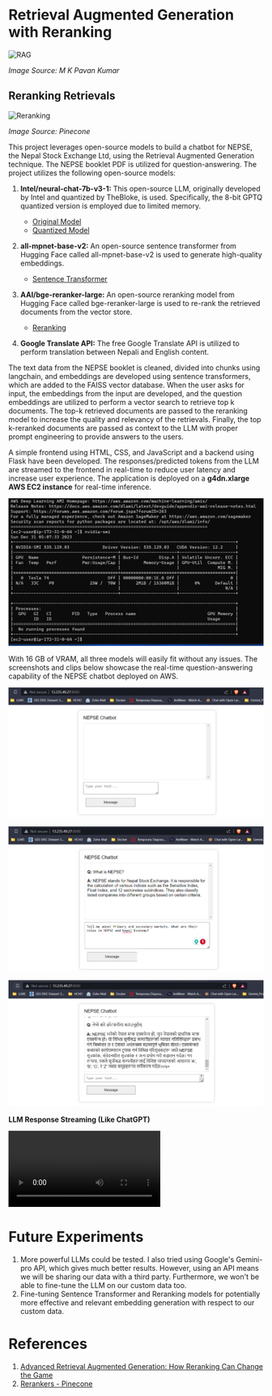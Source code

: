 # Retrieval Augmented Generation with Reranking

<p align="left">
  <img width="1000" height="400" alt="RAG" src="https://miro.medium.com/v2/resize:fit:828/format:webp/1*JJVnbQkUByd_NXXg8AD46w.png">
</p>

*Image Source: M K Pavan Kumar*

## Reranking Retrievals

<p align="left">
  <img width="1000" height="400" alt="Reranking" src="https://cdn.sanity.io/images/vr8gru94/production/906c3c0f8fe637840f134dbf966839ef89ac7242-3443x1641.png">
</p>

*Image Source: Pinecone*

This project leverages open-source models to build a chatbot for NEPSE, the Nepal Stock Exchange Ltd, using the Retrieval Augmented Generation technique. The NEPSE booklet PDF is utilized for question-answering. The project utilizes the following open-source models:

1. **Intel/neural-chat-7b-v3-1:** This open-source LLM, originally developed by Intel and quantized by TheBloke, is used. Specifically, the 8-bit GPTQ quantized version is employed due to limited memory.
   - [Original Model](https://huggingface.co/Intel/neural-chat-7b-v3-1)
   - [Quantized Model](https://huggingface.co/TheBloke/neural-chat-7B-v3-1-GPTQ)

2. **all-mpnet-base-v2:** An open-source sentence transformer from Hugging Face called all-mpnet-base-v2 is used to generate high-quality embeddings.
   - [Sentence Transformer](https://huggingface.co/sentence-transformers/all-mpnet-base-v2)

3. **AAI/bge-reranker-large:** An open-source reranking model from Hugging Face called bge-reranker-large is used to re-rank the retrieved documents from the vector store.
   - [Reranking](https://huggingface.co/BAAI/bge-reranker-large)

4. **Google Translate API:** The free Google Translate API is utilized to perform translation between Nepali and English content.

The text data from the NEPSE booklet is cleaned, divided into chunks using langchain, and embeddings are developed using sentence transformers, which are added to the FAISS vector database. When the user asks for input, the embeddings from the input are developed, and the question embeddings are utilized to perform a vector search to retrieve top k documents. The top-k retrieved documents are passed to the reranking model to increase the quality and relevancy of the retrievals. Finally, the top k-reranked documents are passed as context to the LLM with proper prompt engineering to provide answers to the users.

A simple frontend using HTML, CSS, and JavaScript and a backend using Flask have been developed. The responses/predicted tokens from the LLM are streamed to the frontend in real-time to reduce user latency and increase user experience. The application is deployed on a **g4dn.xlarge AWS EC2 instance** for real-time inference.


![Instance GPU](Images/1.png)


With 16 GB of VRAM, all three models will easily fit without any issues. The screenshots and clips below showcase the real-time question-answering capability of the NEPSE chatbot deployed on AWS.


![Screenshot 1](Images/2.png)


![Screenshot 2](Images/3.png)


![Screenshot 3](Images/4.png)


**LLM Response Streaming (Like ChatGPT)**

<video controls>
  <source src="Images/Recording 2023-12-31 111153.mp4" type="video/mp4">
</video>


# Future Experiments
1. More powerful LLMs could be tested. I also tried using Google's Gemini-pro API, which gives much better results. However, using an API means we will be sharing our data with a third party. Furthermore, we won't be able to fine-tune the LLM on our custom data too.
2. Fine-tuning Sentence Transformer and Reranking models for potentially more effective and relevant embedding generation with respect to our custom data.



# References
1. [Advanced Retrieval Augmented Generation: How Reranking Can Change the Game](https://medium.com/@manthapavankumar11/advanced-retrieval-augmented-generation-how-reranking-can-change-the-game-d06e12b77074)
2. [Rerankers - Pinecone](https://www.pinecone.io/learn/series/rag/rerankers/)
